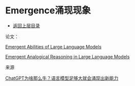# Emergence涌现现象

* [返回上层目录](../large-language-model.md)



论文：

[Emergent Abilities of Large Language Models](https://openreview.net/forum?id=yzkSU5zdwD)

[Emergent Analogical Reasoning in Large Language Models](https://arxiv.org/abs/2212.09196)

来源

[ChatGPT为啥那么牛？语言模型足够大就会涌现出新能力](https://www.thepaper.cn/newsDetail_forward_21471230)



